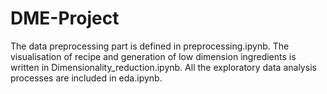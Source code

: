 # DME-Project

The data preprocessing part is defined in preprocessing.ipynb.
The visualisation of recipe and generation of low dimension ingredients is written in Dimensionality_reduction.ipynb.
All the exploratory data analysis processes are included in eda.ipynb.
